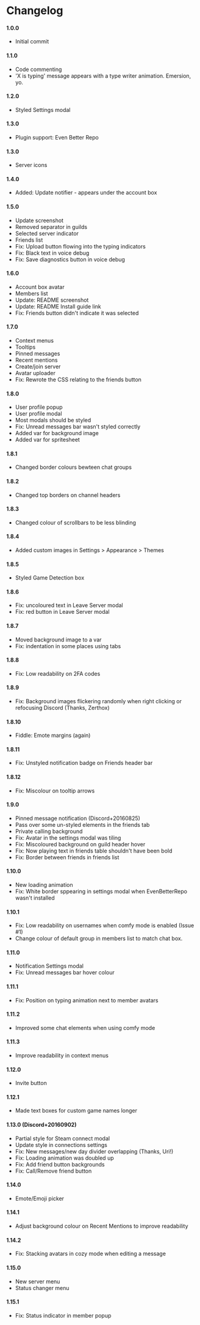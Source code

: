 # Changelog

#### 1.0.0
* Initial commit

#### 1.1.0
* Code commenting
* 'X is typing' message appears with a type writer animation. Emersion, yo.

#### 1.2.0
* Styled Settings modal

#### 1.3.0
* Plugin support: Even Better Repo

#### 1.3.0
* Server icons

#### 1.4.0
* Added: Update notifier - appears under the account box

#### 1.5.0
* Update screenshot
* Removed separator in guilds
* Selected server indicator
* Friends list
* Fix: Upload button flowing into the typing indicators
* Fix: Black text in voice debug
* Fix: Save diagnostics button in voice debug

#### 1.6.0
* Account box avatar
* Members list
* Update: README screenshot
* Update: README Install guide link
* Fix: Friends button didn't indicate it was selected

#### 1.7.0
* Context menus
* Tooltips
* Pinned messages
* Recent mentions
* Create/join server
* Avatar uploader
* Fix: Rewrote the CSS relating to the friends button

#### 1.8.0
* User profile popup
* User profile modal
* Most modals should be styled
* Fix: Unread messages bar wasn't styled correctly
* Added var for background image
* Added var for spritesheet

#### 1.8.1
* Changed border colours bewteen chat groups

#### 1.8.2
* Changed top borders on channel headers

#### 1.8.3
* Changed colour of scrollbars to be less blinding

#### 1.8.4
* Added custom images in Settings > Appearance > Themes

#### 1.8.5
* Styled Game Detection box

#### 1.8.6
* Fix: uncoloured text in Leave Server modal
* Fix: red button in Leave Server modal

#### 1.8.7
* Moved background image to a var
* Fix: indentation in some places using tabs

#### 1.8.8
* Fix: Low readability on 2FA codes

#### 1.8.9
* Fix: Background images flickering randomly when right clicking or refocusing Discord (Thanks, Zerthox)

#### 1.8.10
* Fiddle: Emote margins (again)

#### 1.8.11
* Fix: Unstyled notification badge on Friends header bar

#### 1.8.12
* Fix: Miscolour on tooltip arrows

#### 1.9.0
* Pinned message notification (Discord+20160825)
* Pass over some un-styled elements in the friends tab
* Private calling background
* Fix: Avatar in the settings modal was tiling
* Fix: Miscoloured background on guild header hover
* Fix: Now playing text in friends table shouldn't have been bold
* Fix: Border between friends in friends list

#### 1.10.0
* New loading animation
* Fix: White border sppearing in settings modal when EvenBetterRepo wasn't installed

#### 1.10.1
* Fix: Low readability on usernames when comfy mode is enabled (Issue #1)
* Change colour of default group in members list to match chat box.

#### 1.11.0
* Notification Settings modal
* Fix: Unread messages bar hover colour

#### 1.11.1
* Fix: Position on typing animation next to member avatars

#### 1.11.2
* Improved some chat elements when using comfy mode

#### 1.11.3
* Improve readability in context menus

#### 1.12.0
* Invite button

#### 1.12.1
* Made text boxes for custom game names longer

#### 1.13.0 (Discord+20160902)
* Partial style for Steam connect modal
* Update style in connections settings
* Fix: New messages/new day divider overlapping (Thanks, Uri!)
* Fix: Loading animation was doubled up
* Fix: Add friend button backgrounds
* Fix: Call/Remove friend button

#### 1.14.0
* Emote/Emoji picker

#### 1.14.1
* Adjust background colour on Recent Mentions to improve readability

#### 1.14.2
* Fix: Stacking avatars in cozy mode when editing a message

#### 1.15.0
* New server menu
* Status changer menu

#### 1.15.1
* Fix: Status indicator in member popup